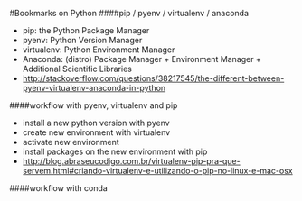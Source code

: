 #Bookmarks on Python
####pip / pyenv / virtualenv / anaconda
- pip: the Python Package Manager
- pyenv: Python Version Manager
- virtualenv: Python Environment Manager
- Anaconda: (distro) Package Manager + Environment Manager + Additional Scientific Libraries
- http://stackoverflow.com/questions/38217545/the-different-between-pyenv-virtualenv-anaconda-in-python

####workflow with pyenv, virtualenv and pip
- install a new python version with pyenv
- create new environment with virtualenv
- activate new environment
- install packages on the new environment with pip
- http://blog.abraseucodigo.com.br/virtualenv-pip-pra-que-servem.html#criando-virtualenv-e-utilizando-o-pip-no-linux-e-mac-osx

####workflow with conda
